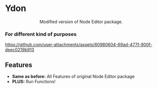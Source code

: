 # Ydon

<p align="center">Modified version of Node Editor package.</p>

### For different kind of purposes


https://github.com/user-attachments/assets/60980604-69ad-477f-900f-deec0219b913


## Features

* **Same as before:** All Features of original Node Editor package
* **PLUS:** Run Functions!
